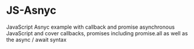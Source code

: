 # JS-Asnyc
JavaScript Asnyc example with callback and promise
asynchronous JavaScript and cover callbacks, promises including promise.all as well as the async / await syntax
